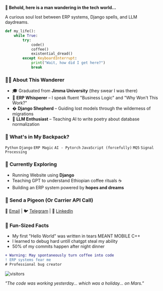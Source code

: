 **🌟 Behold, here is a man wandering in the tech world...**  

A curious soul lost between ERP systems, Django spells, and LLM daydreams.  

```python
def my_life():
    while True:
        try:
            code()
            coffee()
            existential_dread()
        except KeyboardInterrupt:
            print("Wait, how did I get here?")
            break
```

### 🧙‍♂️ **About This Wanderer**  
- 🎓 Graduated from **Jimma University** (they swear I was there)  
- 💼 **ERP Whisperer** – I speak fluent "Business Logic" and "Why Won't This Work?"  
- � **Django Shepherd** – Guiding lost models through the wilderness of migrations  
- 🔮 **LLM Enthusiast** – Teaching AI to write poetry about database normalization  

### 🎒 **What's in My Backpack?**  
`Python` `Django` `ERP Magic` `AI - Pytorch` `JavaScript (forcefully)`  `MQ5` `Signal Processing`  

### 🌱 **Currently Exploring**  
- Running Website using **Django** 
- Teaching GPT to understand Ethiopian coffee rituals ☕  
- Building an ERP system powered by **hopes and dreams**  

### 📮 **Send a Pigeon (Or Carrier API Call)**  
📧 [Email](mailto:benyohanan212@gmail.com) | 🐦 [Telegram](t.me/benyohanan) | 👔 [LinkedIn](www.linkedin.com/in/abelyo252)  

### 🍪 **Fun-Sized Facts**  
- My first "Hello World" was written in tears MEANT MOBILE C++
- I learned to debug hard untill chatgpt steal my ability
- 50% of my commits happen after night dinner  

```diff
+ Warning: May spontaneously turn coffee into code
! ERP systems fear me
# Professional bug creator
```

![visitors](https://visitor-badge.glitch.me/badge?page_id=jwenjian.visitor-badge)  

*"The code was working yesterday... which was a holiday... on Mars."*
